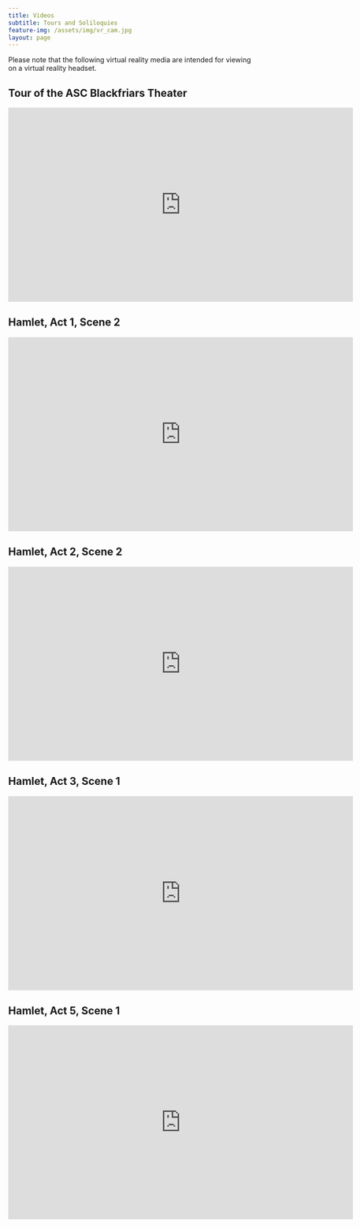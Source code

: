 ```yaml
---
title: Videos
subtitle: Tours and Soliloquies
feature-img: /assets/img/vr_cam.jpg
layout: page
---
```

Please note that the following virtual reality media are intended for viewing on a virtual reality headset. 

## Tour of the ASC Blackfriars Theater

<iframe width="700" height="394" src="https://www.youtube-nocookie.com/embed/PjUmz7MIeVg" frameborder="0" allow="accelerometer; autoplay; encrypted-media; gyroscope; picture-in-picture" allowfullscreen></iframe>

## Hamlet, Act 1, Scene 2

<iframe width="700" height="394" src="https://www.youtube-nocookie.com/embed/tPkrg6IzSbQ" frameborder="0" allow="accelerometer; autoplay; encrypted-media; gyroscope; picture-in-picture" allowfullscreen></iframe>

## Hamlet, Act 2, Scene 2

<iframe width="700" height="394" src="https://www.youtube-nocookie.com/embed/1E7849z-XlM" frameborder="0" allow="accelerometer; autoplay; encrypted-media; gyroscope; picture-in-picture" allowfullscreen></iframe>

## Hamlet, Act 3, Scene 1

<iframe width="700" height="394" src="https://www.youtube-nocookie.com/embed/BXAQ79OtVAo" frameborder="0" allow="accelerometer; autoplay; encrypted-media; gyroscope; picture-in-picture" allowfullscreen></iframe>

## Hamlet, Act 5, Scene 1

<iframe width="700" height="394" src="https://www.youtube-nocookie.com/embed/Ja4gk8-CZN4" frameborder="0" allow="accelerometer; autoplay; encrypted-media; gyroscope; picture-in-picture" allowfullscreen></iframe>
